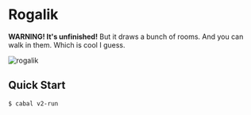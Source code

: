 # Rogalik

**WARNING! It's unfinished!** But it draws a bunch of rooms. And you can walk in them. Which is cool I guess.

![rogalik](https://upload.wikimedia.org/wikipedia/commons/7/73/Rogalik.jpg)

## Quick Start

```console
$ cabal v2-run
```
